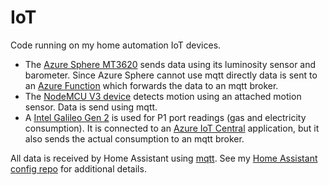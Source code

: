 # IoT

Code running on my home automation IoT devices.

- The [Azure Sphere MT3620](https://www.avnet.com/shop/us/products/avnet-engineering-services/aes-ms-mt3620-sk-g-3074457345636825680/) sends data using its luminosity sensor and barometer. Since Azure Sphere cannot use mqtt directly data is sent to an [Azure Function](https://docs.microsoft.com/en-us/azure/azure-functions/) which forwards the data to an mqtt broker.
- The [NodeMCU V3 device](https://www.instructables.com/id/Getting-Started-With-ESP8266LiLon-NodeMCU-V3Flashi/) detects motion using an attached motion sensor. Data is send using mqtt.
- A [Intel Galileo Gen 2](https://www.arduino.cc/en/ArduinoCertified/IntelGalileoGen2) is used for P1 port readings (gas and electricity consumption). It is connected to an [Azure IoT Central](https://azure.microsoft.com/en-us/services/iot-central/) application, but it also sends the actual consumption to an mqtt broker.

All data is received by Home Assistant using [mqtt](http://mqtt.org/). See my [Home Assistant config repo](https://github.com/Expecho/HomeAssistant) for additional details. 

